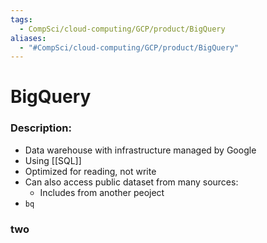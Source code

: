 ```yaml
---
tags:
  - CompSci/cloud-computing/GCP/product/BigQuery
aliases:
  - "#CompSci/cloud-computing/GCP/product/BigQuery"
---
```

# BigQuery
### Description:
- Data warehouse with infrastructure managed by Google
- Using [[SQL]]
- Optimized for reading, not write
- Can also access public dataset from many sources:
	- Includes from another peoject
- `bq`
### two